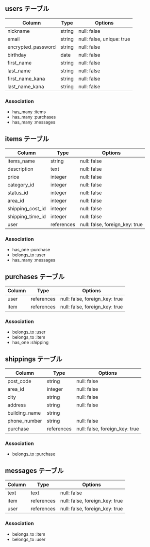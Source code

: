 ## users テーブル

| Column             | Type   | Options                   |
| ------------------ | ------ | ------------------------- |
| nickname           | string | null: false               |
| email              | string | null: false, unique: true |
| encrypted_password | string | null: false               |
| birthday           | date   | null: false               |
| first_name         | string | null: false               |
| last_name          | string | null: false               |
| first_name_kana    | string | null: false               |
| last_name_kana     | string | null: false               |

### Association

- has_many :items
- has_many :purchases
- has_many :messages


## items テーブル

| Column           | Type       | Options                        |
| ---------------- | ---------- | ------------------------------ |
| items_name       | string     | null: false                    |
| description      | text       | null: false                    |
| price            | integer    | null: false                    |
| category_id      | integer    | null: false                    |
| status_id        | integer    | null: false                    |
| area_id          | integer    | null: false                    |
| shipping_cost_id | integer    | null: false                    |
| shipping_time_id | integer    | null: false                    |
| user             | references | null: false, foreign_key: true |

### Association

- has_one :purchase
- belongs_to :user
- has_many :messages


## purchases テーブル

| Column       | Type       | Options                        |
| ------------ | ---------- | ------------------------------ |
| user         | references | null: false, foreign_key: true |
| item         | references | null: false, foreign_key: true |

### Association

- belongs_to :user
- belongs_to :item
- has_one :shipping



## shippings テーブル

| Column        | Type        | Options                        |
| ------------- | ----------- | ------------------------------ |
| post_code     | string      | null: false                    |
| area_id       | integer     | null: false                    |
| city          | string      | null: false                    |
| address       | string      | null: false                    |
| building_name | string      |                                |
| phone_number  | string      | null: false                    |
| purchase      | references  | null: false, foreign_key: true |


### Association

- belongs_to :purchase


## messages テーブル

| Column        | Type        | Options                        |
| ------------- | ----------- | ------------------------------ |
| text          | text        | null: false                    |
| item          | references  | null: false, foreign_key: true |
| user          | references  | null: false, foreign_key: true |

### Association

- belongs_to :item
- belongs_to :user